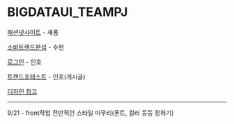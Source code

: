 # BIGDATAUI_TEAMPJ
<a href="https://www.fashionnet.or.kr/" target="_blank">패션넷사이트</a>  - 새롬

<a href="https://www.fashionnet.or.kr/marketing-and-retail/consumer-trend-insight/" target="_blank">소비트렌드분석</a>  - 수현  

<a href="https://www.fashionnet.or.kr/user/login/" target="_blank">로그인</a>  - 인호

<a href="https://www.fashionnet.or.kr/trend/trend-forecast/" target="_blank">트렌드포레스트</a>    - 인호(게시글)  

<a href="https://api.visitkorea.or.kr/#/" target="_blank">디자인 참고</a> 


---
9/21 - front작업 전반적인 스타일 마무리(폰트, 컬러 등등 정하기)
